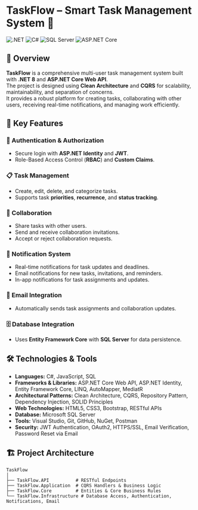 # TaskFlow – Smart Task Management System 🚀

![.NET](https://img.shields.io/badge/.NET-8-blue) ![C#](https://img.shields.io/badge/C%23-Programming-blue) ![SQL Server](https://img.shields.io/badge/SQL%20Server-Database-green) ![ASP.NET Core](https://img.shields.io/badge/ASP.NET%20Core-Web%20API-red)

## 📖 Overview
**TaskFlow** is a comprehensive multi-user task management system built with **.NET 8** and **ASP.NET Core Web API**.  
The project is designed using **Clean Architecture** and **CQRS** for scalability, maintainability, and separation of concerns.  
It provides a robust platform for creating tasks, collaborating with other users, receiving real-time notifications, and managing work efficiently.

## 🌟 Key Features

### 🔐 Authentication & Authorization
- Secure login with **ASP.NET Identity** and **JWT**.
- Role-Based Access Control (**RBAC**) and **Custom Claims**.

### 📋 Task Management
- Create, edit, delete, and categorize tasks.
- Supports task **priorities**, **recurrence**, and **status tracking**.

### 🤝 Collaboration
- Share tasks with other users.
- Send and receive collaboration invitations.
- Accept or reject collaboration requests.

### 🔔 Notification System
- Real-time notifications for task updates and deadlines.
- Email notifications for new tasks, invitations, and reminders.
- In-app notifications for task assignments and updates.

### 📧 Email Integration
- Automatically sends task assignments and collaboration updates.

### 🗄️ Database Integration
- Uses **Entity Framework Core** with **SQL Server** for data persistence.

## 🛠️ Technologies & Tools
- **Languages:** C#, JavaScript, SQL
- **Frameworks & Libraries:** ASP.NET Core Web API, ASP.NET Identity, Entity Framework Core, LINQ, AutoMapper, MediatR
- **Architectural Patterns:** Clean Architecture, CQRS, Repository Pattern, Dependency Injection, SOLID Principles
- **Web Technologies:** HTML5, CSS3, Bootstrap, RESTful APIs
- **Database:** Microsoft SQL Server
- **Tools:** Visual Studio, Git, GitHub, NuGet, Postman
- **Security:** JWT Authentication, OAuth2, HTTPS/SSL, Email Verification, Password Reset via Email

## 🏗️ Project Architecture
```plaintext
TaskFlow
│
├── TaskFlow.API          # RESTful Endpoints
├── TaskFlow.Application  # CQRS Handlers & Business Logic
├── TaskFlow.Core         # Entities & Core Business Rules
└── TaskFlow.Infrastructure # Database Access, Authentication, Notifications, Email
